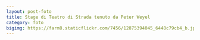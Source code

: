 ```yaml
---
layout: post-foto
title: Stage di Teatro di Strada tenuto da Peter Weyel
category: foto
bigimg: https://farm8.staticflickr.com/7456/12875394045_6448c79cb4_b.jpg
---
```

<div class="flickr-album-contaier" data-photoset="72157641741153225"></div>